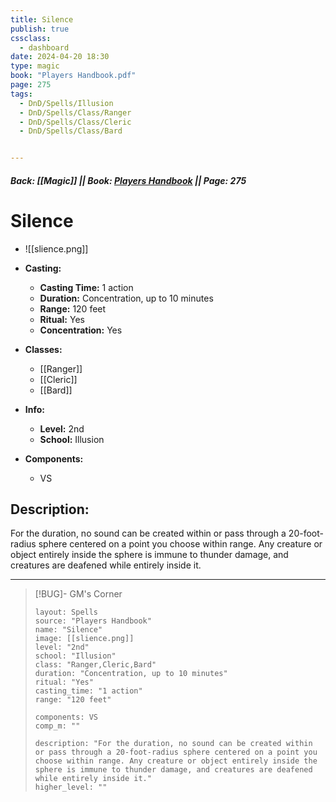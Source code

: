 ```yaml
---
title: Silence
publish: true
cssclass:
  - dashboard
date: 2024-04-20 18:30
type: magic
book: "Players Handbook.pdf"
page: 275
tags:
  - DnD/Spells/Illusion
  - DnD/Spells/Class/Ranger
  - DnD/Spells/Class/Cleric
  - DnD/Spells/Class/Bard


---
```


##### Back: [[Magic]] || Book: [Players Handbook](https://drive.google.com/drive/folders/1O5bhpYizcIT5xxAoLOuzCRht_PVS7VSG?usp=sharing) || Page: 275

# Silence
- ![[slience.png]]
- **Casting:**
    - **Casting Time:** 1 action
    - **Duration:** Concentration, up to 10 minutes
    - **Range:** 120 feet
    - **Ritual:** Yes
    - **Concentration:** Yes
- **Classes:**
    - [[Ranger]]
    - [[Cleric]]
    - [[Bard]]

- **Info:**
    - **Level:** 2nd
    - **School:** Illusion
- **Components:**
    - VS


## Description:
For the duration, no sound can be created within or pass through a 20-foot-radius sphere centered on a point you choose within range. Any creature or object entirely inside the sphere is immune to thunder damage, and creatures are deafened while entirely inside it.



---

> [!BUG]- GM's Corner
>
> ```statblock
> layout: Spells
> source: "Players Handbook"
> name: "Silence"
> image: [[slience.png]]
> level: "2nd"
> school: "Illusion"
> class: "Ranger,Cleric,Bard"
> duration: "Concentration, up to 10 minutes"
> ritual: "Yes"
> casting_time: "1 action"
> range: "120 feet"
>
> components: VS
> comp_m: ""
>
> description: "For the duration, no sound can be created within or pass through a 20-foot-radius sphere centered on a point you choose within range. Any creature or object entirely inside the sphere is immune to thunder damage, and creatures are deafened while entirely inside it."
> higher_level: ""
> ```
